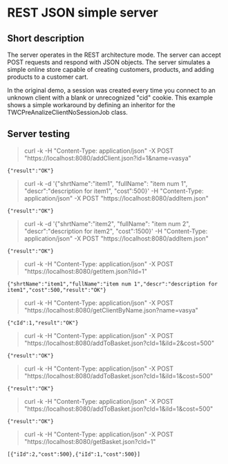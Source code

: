 # REST JSON simple server

## Short description

The server operates in the REST architecture mode. The server can accept POST requests and respond with JSON objects. The server simulates a simple online store capable of creating customers, products, and adding products to a customer cart.

In the original demo, a session was created every time you connect to an unknown client with a blank or unrecognized "cid" cookie. This example shows a simple workaround by defining an inheritor for the TWCPreAnalizeClientNoSessionJob class.      

## Server testing

> curl -k -H "Content-Type: application/json" -X POST "https://localhost:8080/addClient.json?id=1&name=vasya"

```
{"result":"OK"}
```
> curl -k -d '{"shrtName":"item1", "fullName": "item num 1", "descr":"description for item1", "cost":500}' -H "Content-Type: application/json" -X POST "https://localhost:8080/addItem.json"

```
{"result":"OK"}
```
> curl -k -d '{"shrtName":"item2", "fullName": "item num 2", "descr":"description for item2", "cost":1500}' -H "Content-Type: application/json" -X POST "https://localhost:8080/addItem.json"

```
{"result":"OK"}
```
> curl -k -H "Content-Type: application/json" -X POST "https://localhost:8080/getItem.json?iId=1"

```
{"shrtName":"item1","fullName":"item num 1","descr":"description for item1","cost":500,"result":"OK"}
```
> curl -k -H "Content-Type: application/json" -X POST "https://localhost:8080/getClientByName.json?name=vasya"

```
{"cId":1,"result":"OK"}
```
> curl -k -H "Content-Type: application/json" -X POST "https://localhost:8080/addToBasket.json?cId=1&iId=2&cost=500"

```
{"result":"OK"}
```
> curl -k -H "Content-Type: application/json" -X POST "https://localhost:8080/addToBasket.json?cId=1&iId=1&cost=500"

```
{"result":"OK"}
```
> curl -k -H "Content-Type: application/json" -X POST "https://localhost:8080/addToBasket.json?cId=1&iId=1&cost=500"

```
{"result":"OK"}
```
> curl -k -H "Content-Type: application/json" -X POST "https://localhost:8080/getBasket.json?cId=1"

```
[{"iId":2,"cost":500},{"iId":1,"cost":500}]
```
